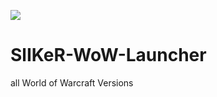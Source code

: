 ![]({{site.baseurl}}/https://i.gyazo.com/3d6c2de8a05e2bf059d4ea22f6c40e95.png)

# SlIKeR-WoW-Launcher
all World of Warcraft Versions
